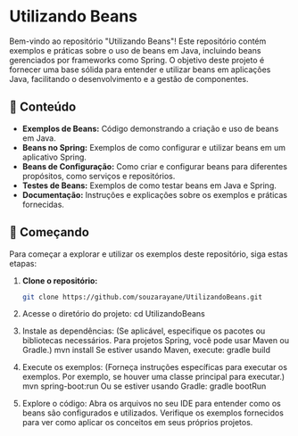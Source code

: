# Utilizando Beans

Bem-vindo ao repositório "Utilizando Beans"! Este repositório contém exemplos e práticas sobre o uso de beans em Java, incluindo beans gerenciados por frameworks como Spring. O objetivo deste projeto é fornecer uma base sólida para entender e utilizar beans em aplicações Java, facilitando o desenvolvimento e a gestão de componentes.

## 📁 Conteúdo

- **Exemplos de Beans:** Código demonstrando a criação e uso de beans em Java.
- **Beans no Spring:** Exemplos de como configurar e utilizar beans em um aplicativo Spring.
- **Beans de Configuração:** Como criar e configurar beans para diferentes propósitos, como serviços e repositórios.
- **Testes de Beans:** Exemplos de como testar beans em Java e Spring.
- **Documentação:** Instruções e explicações sobre os exemplos e práticas fornecidas.

## 🚀 Começando

Para começar a explorar e utilizar os exemplos deste repositório, siga estas etapas:

1. **Clone o repositório:**

   ```bash
   git clone https://github.com/souzarayane/UtilizandoBeans.git
2. Acesse o diretório do projeto:
cd UtilizandoBeans
3. Instale as dependências: (Se aplicável, especifique os pacotes ou bibliotecas necessários. Para projetos Spring, você pode usar Maven ou Gradle.)
mvn install
Se estiver usando Maven, execute:
gradle build
4. Execute os exemplos: (Forneça instruções específicas para executar os exemplos. Por exemplo, se houver uma classe principal para executar.)
   mvn spring-boot:run
Ou se estiver usando Gradle:
gradle bootRun
5. Explore o código: Abra os arquivos no seu IDE para entender como os beans são configurados e utilizados. Verifique os exemplos fornecidos para ver como aplicar os conceitos em seus próprios projetos.
   
